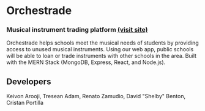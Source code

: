 # Orchestrade
### Musical instrument trading platform [(visit site)](https://orchestradeapp.herokuapp.com/)
Orchestrade helps schools meet the musical needs of students by providing access to unused musical instruments. Using our web app, public schools will be able to loan or trade instruments with other schools in the area. Built with the MERN Stack (MongoDB, Express, React, and Node.js).

## Developers
Keivon Arooji, Tresean Adam, Renato Zamudio, David "Shelby" Benton, Cristan Portilla
